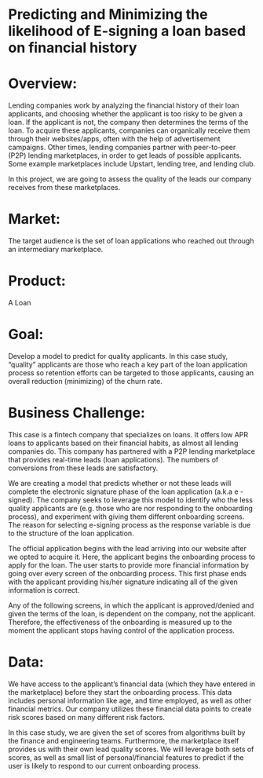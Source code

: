 # Predicting and Minimizing the likelihood of E-signing a loan based on financial history

# Overview:

Lending companies work by analyzing the financial history of their loan applicants, and choosing whether the applicant is too risky to be given a loan. If the applicant is not, the company then determines the terms of the loan. To acquire these applicants, companies can organically receive them through their websites/apps, often with the help of advertisement campaigns. Other times, lending companies partner with peer-to-peer (P2P) lending marketplaces, in order to get leads of possible applicants. Some example marketplaces include Upstart, lending tree, and lending club. 

In this project, we are going to assess the quality of the leads our company receives from these marketplaces. 

# Market:
The target audience is the set of loan applications who reached out through an intermediary marketplace.

# Product: 
A Loan

# Goal: 
Develop a model to predict for quality applicants. In this case study, “quality” applicants are those who reach a key part of the loan application process so retention efforts can be targeted to those applicants, causing an overall reduction (minimizing) of the churn rate.

# Business Challenge:

This case is a fintech company that specializes on loans. It offers low APR loans to applicants based on their financial habits, as almost all lending companies do. This company has partnered with a P2P lending marketplace that provides real-time leads (loan applications). The numbers of conversions from these leads are satisfactory.

We are creating a model that predicts whether or not these leads will complete the electronic signature phase of the loan application (a.k.a e -signed). The company seeks to leverage this model to identify who the less quality applicants are (e.g. those who are nor responding to the onboarding process), and experiment with giving them different onboarding screens. The reason for selecting e-signing process as the response variable is due to the structure of the loan application.

The official application begins with the lead arriving into our website after we opted to acquire it. Here, the applicant begins the onboarding process to apply for the loan. The user starts to provide more financial information by going over every screen of the onboarding process. This first phase ends with the applicant providing his/her signature indicating all of the given information is correct.

Any of the following screens, in which the applicant is approved/denied and given the terms of the loan, is dependent on the company, not the applicant. Therefore, the effectiveness of the onboarding is measured up to the moment the applicant stops having control of the application process. 

# Data:

We have access to the applicant’s financial data (which they have entered in the marketplace) before they start the onboarding process. This data includes personal information like age, and time employed, as well as other financial metrics. Our company utilizes these financial data points to create risk scores based on many different risk factors.

In this case study, we are given the set of scores from algorithms built by the finance and engineering teams. Furthermore, the marketplace itself provides us with their own lead quality scores. We will leverage both sets of scores, as well as small list of personal/financial features to predict if the user is likely to respond to our current onboarding process.


